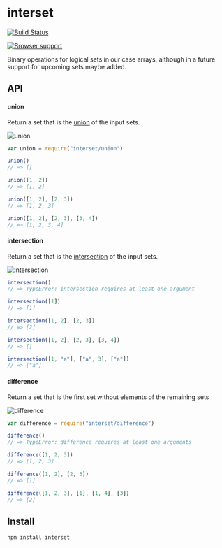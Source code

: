 # interset

[![Build Status](https://secure.travis-ci.org/Gozala/interset.png)](http://travis-ci.org/Gozala/interset)

[![Browser support](http://ci.testling.com/Gozala/interset.png)](http://ci.testling.com/Gozala/interset)

Binary operations for logical sets in our case arrays, although in a future
support for upcoming sets maybe added.

## API

#### union

Return a set that is the [union][] of the input sets.

![union](http://upload.wikimedia.org/wikipedia/commons/thumb/3/30/Venn0111.svg/200px-Venn0111.svg.png)


```js
var union = require("interset/union")

union()
// => []

union([1, 2])
// => [1, 2]

union([1, 2], [2, 3])
// => [1, 2, 3]

union([1, 2], [2, 3], [3, 4])
// => [1, 2, 3, 4]
```

#### intersection

Return a set that is the [intersection][] of the input sets.

![intersection](http://upload.wikimedia.org/wikipedia/commons/thumb/9/99/Venn0001.svg/200px-Venn0001.svg.png)

```js
intersection()
// => TypeError: intersection requires at least one argument

intersection([1])
// => [1]

intersection([1, 2], [2, 3])
// => [2]

intersection([1, 2], [2, 3], [3, 4])
// => []

intersection([1, "a"], ["a", 3], ["a"])
// => ["a"]
```

#### difference

Return a set that is the first set without elements of the remaining sets

![difference](http://upload.wikimedia.org/wikipedia/commons/thumb/5/5a/Venn0010.svg/200px-Venn0010.svg.png)

```js
var difference = require("interset/difference")

difference()
// => TypeError: difference requires at least one arguments

difference([1, 2, 3])
// => [1, 2, 3]

difference([1, 2], [2, 3])
// => [1]

difference([1, 2, 3], [1], [1, 4], [3])
// => [2]
```

## Install

    npm install interset

[union]:http://en.wikipedia.org/wiki/Union_%28set_theory%29
[intersection]:http://en.wikipedia.org/wiki/Intersection_%28set_theory%29
[difference]:http://en.wikipedia.org/wiki/Set_difference#Relative_complement
